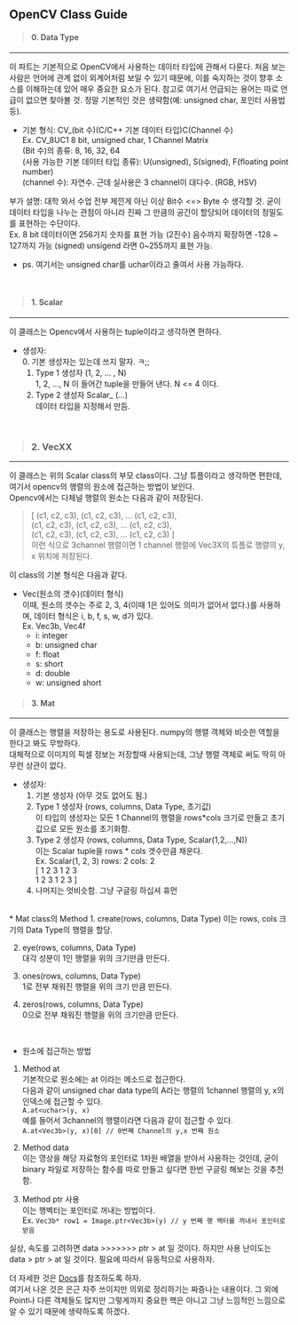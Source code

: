 ## OpenCV Class Guide

> #### 0. Data Type
-----------------------------------
이 파트는 기본적으로 OpenCV에서 사용하는 데이터 타입에 관해서 다룬다. 처음 보는 사람은 언어에 관계 없이 외계어처럼 보일 수 있기 때문에, 이를 숙지하는 것이 향후 소스를 이해하는데 있어 매우 중요한 요소가 된다. 참고로 여기서 언급되는 용어는 따로 언급이 없으면 찾아볼 것. 정말 기본적인 것은 생략함(예: unsigned char, 포인터 사용법 등).

* 기본 형식: CV_(bit 수)(C/C++ 기본 데이터 타입)C(Channel 수)  
  Ex. CV_8UC1 8 bit, unsigned char, 1 Channel Matrix  
  (Bit 수)의 종류: 8, 16, 32, 64  
  (사용 가능한 기본 데이터 타입 종류): U(unsigned), S(signed), F(floating point number)  
  (channel 수): 자연수. 근데 실사용은 3 channel이 대다수. (RGB, HSV)  

부가 설명: 대학 와서 수업 전부 제낀게 아닌 이상 Bit수 <=> Byte 수 생각할 것. 굳이 데이터 타입을 나누는 관점이 아니라 진짜 그 만큼의 공간이 할당되어 데이터의 정밀도를 표현하는 수단이다.  
Ex. 8 bit 데이터이면 256가지 숫자를 표현 가능 (2진수) 음수까지 확장하면 -128 ~ 127까지 가능 (signed)
unsigend 라면 0~255까지 표현 가능.

- ps. 여기서는 unsigned char를 uchar이라고 줄여서 사용 가능하다.

<br>

> #### 1. Scalar
-----------------------------------
이 클래스는 Opencv에서 사용하는 tuple이라고 생각하면 편하다.  

* 생성자:  
  0. 기본 생성자는 있는데 쓰지 말자. ㅋ;;  
  1. Type 1 생성자 (1, 2, ... , N)  
     1, 2, ..., N 이 들어간 tuple을 만들어 낸다. N <= 4 이다.  
  2. Type 2 생성자 Scalar_<data type> (...)  
     데이터 타입을 지정해서 만듬.  

<br>

> ### 2. VecXX
-----------------------------------
이 클래스는 위의 Scalar class의 부모 class이다. 그냥 튜플이라고 생각하면 편한데, 여기서 opencv의 행렬의 원소에 접근하는 방법이 보인다.  
Opencv에서는  다체널 행렬의 원소는 다음과 같이 저장된다.  

> [ (c1, c2, c3), (c1, c2, c3), ... (c1, c2, c3),  
>   (c1, c2, c3), (c1, c2, c3), ... (c1, c2, c3),  
>   (c1, c2, c3), (c1, c2, c3), ... (c1, c2, c3) ]  
이런 식으로 3channel 행렬이면 1 channel 행렬에 Vec3X의 튜플로 행렬의 y, x 위치에 저장된다.  

이 class의 기본 형식은 다음과 같다.  
* Vec(원소의 갯수)(데이터 형식)  
  이때, 원소의 갯수는 주로 2, 3, 4(이때 1은 있어도 의미가 없어서 없다.)를 사용하며, 데이터 형식은 i, b, f, s, w, d가 있다.  
  Ex. Vec3b, Vec4f  
  * i: integer
  * b: unsigned char
  * f: float
  * s: short
  * d: double
  * w: unsigned short

> #### 3. Mat
-----------------------------------
이 클래스는 행렬을 저장하는 용도로 사용된다. numpy의 행렬 객체와 비슷한 역할을 한다고 봐도 무방하다.  
대체적으로 이미지의 픽셀 정보는 저장할때 사용되는데, 그냥 행렬 객체로 써도 딱히 아무런 상관이 없다.  

* 생성자:  
  1. 기본 생성자 (아무 것도 없어도 됨.)  
  2. Type 1 생성자 (rows, columns, Data Type, 초기값)  
     이 타입의 생성자는 모든 1 Channel의 행렬을 rows*cols 크기로 만들고 초기값으로 모든 원소를 초기화함.  
  3. Type 2 생성자 (rows, columns, Data Type, Scalar(1,2,...,N))  
     이는 Scalar tuple을 rows * cols 갯수만큼 채운다.  
     Ex. Scalar(1, 2, 3) rows: 2 cols: 2  
     [ 1 2 3 1 2 3  
       1 2 3 1 2 3 ]  
  4. 나머지는 엇비슷함. 그냥 구글링 하십셔 휴먼  
<br>
* Mat class의 Method  
  1. create(rows, columns, Data Type)  
  이는 rows, cols 크기의 Data Type의 행렬을 할당.  

  2. eye(rows, columns, Data Type)  
  대각 성분이 1인 행렬을 위의 크기만큼 만든다.  

  3. ones(rows, columns, Data Type)  
  1로 전부 채워진 행렬을 위의 크기 만큼 만든다.  

  4. zeros(rows, columns, Data Type)  
  0으로 전부 채워진 행렬을 위의 크기만큼 만든다.  
<br>

* 원소에 접근하는 방법  
1. Method at  
   기본적으로 원소에는 at 이라는 메소드로 접근한다.  
   다음과 같이 unsigned char data type의 A라는 행렬의 1channel 행렬의 y, x의 인덱스에 접근할 수 있다.  
   ``A.at<uchar>(y, x)``  
   예를 들어서 3channel의 행렬이라면 다음과 같이 접근할 수 있다.  
   ``A.at<Vec3b>(y, x)[0] // 0번째 Channel의 y,x 번째 원소``  

2. Method data  
   이는 영상을 해당 자료형의 포인터로 1차원 배열을 받아서 사용하는 것인데, 굳이 binary 파일로 저장하는 함수를 따로 만들고 싶다면 한번 구글링 해보는 것을 추천함.  

3. Method ptr 사용  
   이는 행벡터는 포인터로 꺼내는 방법이다.  
   Ex. ``Vec3b* row1 = Image.ptr<Vec3b>(y) // y 번째 행 백터를 꺼내서 포인터로 받음``  

실상, 속도를 고려하면 data >>>>>>> ptr > at 일 것이다. 하지만 사용 난이도는 data > ptr > at 일 것이다. 필요에 따라서 유동적으로 사용하자.  



더 자세한 것은 [Docs](https://docs.opencv.org/3.4/dc/d84/group__core__basic.html)를 참조하도록 하자.  
여기서 나온 것은 은근 자주 쓰이지만 의외로 정리하기는 짜증나는 내용이다. 그 외에 Point나 다른 객체들도 많지만 그렇게까지 중요한 핵은 아니고 그냥 느낌적인 느낌으로 알 수 있기 때문에 생략하도록 하겠다.  
